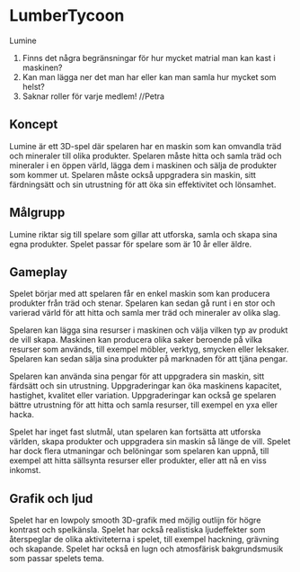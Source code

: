 # LumberTycoon

Lumine 
1. Finns det några begränsningar för hur mycket matrial man kan kast i maskinen? 
2. Kan man lägga ner det man har eller kan man samla hur mycket som helst? 
3. Saknar roller för varje medlem! //Petra

## Koncept
Lumine är ett 3D-spel där spelaren har en maskin som kan omvandla träd och mineraler till olika produkter. 
Spelaren måste hitta och samla träd och mineraler i en öppen värld, lägga dem i maskinen och sälja de produkter som kommer ut. 
Spelaren måste också uppgradera sin maskin, sitt färdningsätt och sin utrustning för att öka sin effektivitet och lönsamhet.

## Målgrupp
Lumine riktar sig till spelare som gillar att utforska, samla och skapa sina egna produkter. Spelet passar för spelare som är 10 år eller äldre.

## Gameplay
Spelet börjar med att spelaren får en enkel maskin som kan producera produkter från träd och stenar. 
Spelaren kan sedan gå runt i en stor och varierad värld för att hitta och samla mer träd och mineraler av olika slag. 


Spelaren kan lägga sina resurser i maskinen och välja vilken typ av produkt de vill skapa. 
Maskinen kan producera olika saker beroende på vilka resurser som används, till exempel möbler, 
verktyg, smycken eller leksaker. Spelaren kan sedan sälja sina produkter på marknaden för att tjäna pengar.

Spelaren kan använda sina pengar för att uppgradera sin maskin, 
sitt färdsätt och sin utrustning. Uppgraderingar kan öka maskinens kapacitet, hastighet, kvalitet eller variation. 
Uppgraderingar kan också ge spelaren bättre utrustning för att hitta och samla resurser, till exempel en yxa eller hacka.

Spelet har inget fast slutmål, utan spelaren kan fortsätta att utforska världen, 
skapa produkter och uppgradera sin maskin så länge de vill. Spelet har dock flera utmaningar och belöningar som spelaren kan uppnå, 
till exempel att hitta sällsynta resurser eller produkter, eller att nå en viss inkomst.

## Grafik och ljud
Spelet har en lowpoly smooth 3D-grafik med möjlig outlijn för högre kontrast och spelkänsla. 
Spelet har också realistiska ljudeffekter som återspeglar de olika aktiviteterna i spelet, 
till exempel hackning, grävning och skapande. Spelet har också en lugn och atmosfärisk bakgrundsmusik som passar spelets tema.
